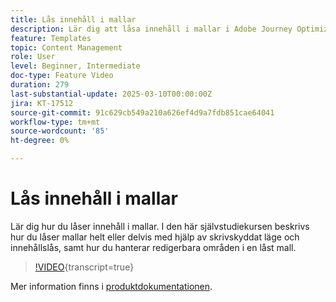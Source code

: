```yaml
---
title: Lås innehåll i mallar
description: Lär dig att låsa innehåll i mallar i Adobe Journey Optimizer (AJO). I den här självstudiekursen beskrivs hur du låser mallar helt eller delvis med hjälp av skrivskyddat läge och innehållslås, samt hur du hanterar redigerbara områden i en låst mall.
feature: Templates
topic: Content Management
role: User
level: Beginner, Intermediate
doc-type: Feature Video
duration: 279
last-substantial-update: 2025-03-10T00:00:00Z
jira: KT-17512
source-git-commit: 91c629cb549a210a626ef4d9a7fdb851cae64041
workflow-type: tm+mt
source-wordcount: '85'
ht-degree: 0%

---
```



# Lås innehåll i mallar

Lär dig hur du låser innehåll i mallar. I den här självstudiekursen beskrivs hur du låser mallar helt eller delvis med hjälp av skrivskyddat läge och innehållslås, samt hur du hanterar redigerbara områden i en låst mall.

>[!VIDEO](https://video.tv.adobe.com/v/3451591/?learn=on&enablevpops){transcript=true}

Mer information finns i [produktdokumentationen](https://experienceleague.adobe.com/en/docs/journey-optimizer/using/content-management/content-templates/content-locking).
